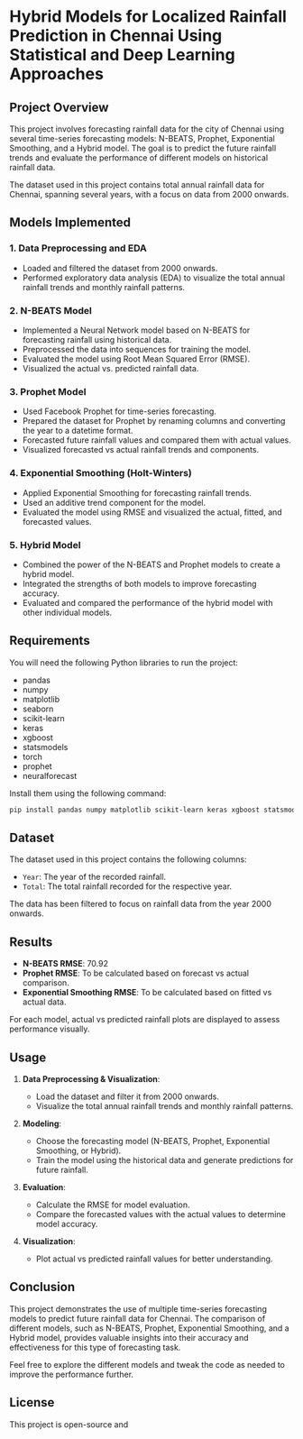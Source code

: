 
# Hybrid Models for Localized Rainfall Prediction in Chennai Using Statistical and Deep Learning Approaches

## Project Overview

This project involves forecasting rainfall data for the city of Chennai using several time-series forecasting models: N-BEATS, Prophet, Exponential Smoothing, and a Hybrid model. The goal is to predict the future rainfall trends and evaluate the performance of different models on historical rainfall data.

The dataset used in this project contains total annual rainfall data for Chennai, spanning several years, with a focus on data from 2000 onwards.

## Models Implemented

### 1. **Data Preprocessing and EDA**
   - Loaded and filtered the dataset from 2000 onwards.
   - Performed exploratory data analysis (EDA) to visualize the total annual rainfall trends and monthly rainfall patterns.

### 2. **N-BEATS Model**
   - Implemented a Neural Network model based on N-BEATS for forecasting rainfall using historical data.
   - Preprocessed the data into sequences for training the model.
   - Evaluated the model using Root Mean Squared Error (RMSE).
   - Visualized the actual vs. predicted rainfall data.

### 3. **Prophet Model**
   - Used Facebook Prophet for time-series forecasting.
   - Prepared the dataset for Prophet by renaming columns and converting the year to a datetime format.
   - Forecasted future rainfall values and compared them with actual values.
   - Visualized forecasted vs actual rainfall trends and components.

### 4. **Exponential Smoothing (Holt-Winters)**
   - Applied Exponential Smoothing for forecasting rainfall trends.
   - Used an additive trend component for the model.
   - Evaluated the model using RMSE and visualized the actual, fitted, and forecasted values.

### 5. **Hybrid Model**
   - Combined the power of the N-BEATS and Prophet models to create a hybrid model.
   - Integrated the strengths of both models to improve forecasting accuracy.
   - Evaluated and compared the performance of the hybrid model with other individual models.

## Requirements

You will need the following Python libraries to run the project:

- pandas
- numpy
- matplotlib
- seaborn
- scikit-learn
- keras
- xgboost
- statsmodels
- torch
- prophet
- neuralforecast

Install them using the following command:

```bash
pip install pandas numpy matplotlib scikit-learn keras xgboost statsmodels torch prophet neuralforecast
```

## Dataset

The dataset used in this project contains the following columns:

- `Year`: The year of the recorded rainfall.
- `Total`: The total rainfall recorded for the respective year.

The data has been filtered to focus on rainfall data from the year 2000 onwards.

## Results

- **N-BEATS RMSE**: 70.92
- **Prophet RMSE**: To be calculated based on forecast vs actual comparison.
- **Exponential Smoothing RMSE**: To be calculated based on fitted vs actual data.
  
For each model, actual vs predicted rainfall plots are displayed to assess performance visually.

## Usage

1. **Data Preprocessing & Visualization**: 
   - Load the dataset and filter it from 2000 onwards.
   - Visualize the total annual rainfall trends and monthly rainfall patterns.

2. **Modeling**: 
   - Choose the forecasting model (N-BEATS, Prophet, Exponential Smoothing, or Hybrid).
   - Train the model using the historical data and generate predictions for future rainfall.

3. **Evaluation**: 
   - Calculate the RMSE for model evaluation.
   - Compare the forecasted values with the actual values to determine model accuracy.

4. **Visualization**: 
   - Plot actual vs predicted rainfall values for better understanding.

## Conclusion

This project demonstrates the use of multiple time-series forecasting models to predict future rainfall data for Chennai. The comparison of different models, such as N-BEATS, Prophet, Exponential Smoothing, and a Hybrid model, provides valuable insights into their accuracy and effectiveness for this type of forecasting task.

Feel free to explore the different models and tweak the code as needed to improve the performance further.

## License

This project is open-source and
